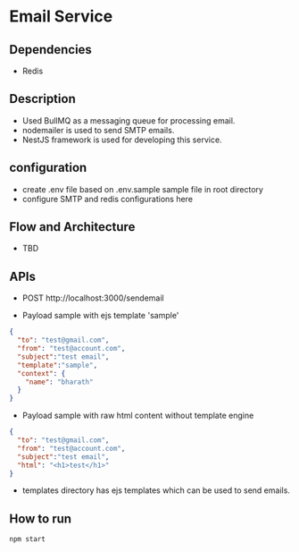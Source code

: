 # Email Service

## Dependencies

* Redis

## Description

* Used BullMQ as a messaging queue for processing email.
* nodemailer is used to send SMTP emails.
* NestJS framework is used for developing this service.

## configuration

* create .env file based on .env.sample sample file in root directory
* configure SMTP and redis configurations here

## Flow and Architecture

* TBD

## APIs

* POST http://localhost:3000/sendemail

* Payload sample with ejs template 'sample'

```json
{
  "to": "test@gmail.com",
  "from": "test@account.com",
  "subject":"test email",
  "template":"sample",
  "context": {
    "name": "bharath"
  }
}
```

* Payload sample with raw html content without template engine

```json
{
  "to": "test@gmail.com",
  "from": "test@account.com",
  "subject":"test email",
  "html": "<h1>test</h1>"
}
```

* templates directory has ejs templates which can be used to send emails.

## How to run

```shell
npm start
```
